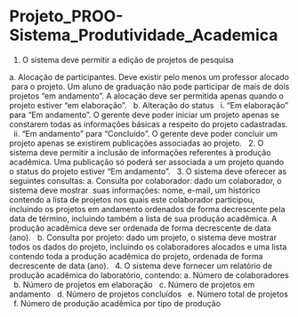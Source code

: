 # Projeto_PROO-Sistema_Produtividade_Academica

1. O sistema deve permitir a edição de projetos de pesquisa

a. Alocação de participantes. Deve existir pelo menos um professor alocado  para o
projeto. Um aluno de graduação não pode participar de mais de dois projetos “em andamento”. A alocação deve ser permitida apenas quando o projeto estiver “em elaboração”.  
b. Alteração do status  
i. “Em elaboração” para “Em andamento”. O gerente deve poder iniciar um
projeto apenas se constarem todas as informações básicas a respeito do projeto
cadastradas.  
ii. “Em andamento” para “Concluído”. O gerente deve poder concluir um projeto
apenas se existirem publicações associadas ao projeto.  
2. O sistema deve permitir a inclusão de informações referentes à produção acadêmica. Uma
publicação só poderá ser associada a um projeto quando o status do projeto estiver
“Em andamento”.  
3. O sistema deve oferecer as seguintes consultas:
a. Consulta por colaborador: dado um colaborador, o sistema deve mostrar  suas informações: nome, e-mail, um histórico contendo a lista de projetos nos quais este colaborador participou, incluindo os projetos em andamento ordenados de forma decrescente pela data de término, incluindo também a lista de sua produção acadêmica. A produção acadêmica deve ser ordenada de forma decrescente de data (ano).  
b. Consulta por projeto: dado um projeto, o sistema deve mostrar todos os dados do projeto, incluindo os colaboradores alocados e uma lista contendo toda a produção acadêmica do projeto, ordenada de forma decrescente de data (ano).  
4. O sistema deve fornecer um relatório de produção acadêmica do laboratório, contendo:
a. Número de colaboradores  
b. Número de projetos em elaboração  
c. Número de projetos em andamento  
d. Número de projetos concluídos  
e. Número total de projetos  
f. Número de produção acadêmica por tipo de produção  
